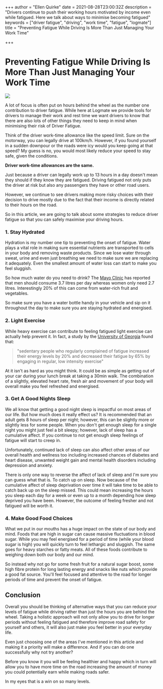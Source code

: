 +++
author = "Ellen Quirke"
date = 2021-08-28T23:00:32Z
description = "Drivers continue to push their working hours motivated by income even while fatigued. Here we talk about ways to minimise becoming fatigued"
keywords = ["driver fatigue", "driving", "work time", "fatigue", "logmate"]
title = "Preventing Fatigue While Driving Is More Than Just Managing Your Work Time"

+++
# Preventing Fatigue While Driving Is More Than Just Managing Your Work Time

![](/uploads/pexels-eberhard-grossgasteiger-1612461.jpeg)

A lot of focus is often put on hours behind the wheel as the number one contribution to driver fatigue. While here at Logmate we provide tools for drivers to manage their work and rest time we want drivers to know that there are also lots of other things they need to keep in mind when minimising their risk of Driver Fatigue.

Think of the driver work-time allowance like the speed limit. Sure on the motorway, you can legally drive at 100km/h. However, if you found yourself in a sudden downpour or the roads were icy would you keep going at that speed? My guess is no, you would most likely reduce your speed to stay safe, given the conditions.

**Driver work-time allowances are the same.**

Just because a driver can legally work up to 13 hours in a day doesn't mean they should if they know they are fatigued. Driving fatigued not only puts the driver at risk but also any passengers they have or other road users.

However, we continue to see drivers making more risky choices with their decision to drive mostly due to the fact that their income is directly related to their hours on the road.

So in this article, we are going to talk about some strategies to reduce driver fatigue so that you can safely maximise your driving hours.

### 1. Stay Hydrated

Hydration is my number one tip to preventing the onset of fatigue. Water plays a vital role in making sure essential nutrients are transported to cells in your body and removing waste products. Since we lose water through sweat, urine and even just breathing we need to make sure we are replacing it adequately. Even the smallest amount of water loss can start to make you feel sluggish.

So how much water do you need to drink? The [Mayo Clinic]() has reported that men should consume 3.7 litres per day whereas women only need 2.7 litres. Interestingly 20% of this can come from water-rich fruit and vegetables.

So make sure you have a water bottle handy in your vehicle and sip on it throughout the day to make sure you are staying hydrated and energised.

### 2. Light Exercise

While heavy exercise can contribute to feeling fatigued light exercise can actually help prevent it. In fact, a study by the [University of Georgia](https://www.sciencedaily.com/releases/2008/02/080228112008.htm) found that:

> "sedentary people who regularly complained of fatigue increased their energy levels by 20% and decreased their fatigue by 65% by engaging in regular, low intensity exercise"

At it isn't as hard as you might think. It could be as simple as getting out of your car during your lunch break at taking a 30min walk. The combination of a slightly, elevated heart rate, fresh air and movement of your body will overall make you feel refreshed and energised.

### 3. Get A Good Nights Sleep

We all know that getting a good night sleep is impactful on most areas of our life. But how much does it really effect us? It is recommended that an adult gets 8 hours of sleep per night; however, this can be slightly more or slightly less for some people. When you don't get enough sleep for a single night you might just feel a bit sleepy; however, lack of sleep has a cumulative affect. If you continue to not get enough sleep feelings of fatigue will start to creep in. 

Unfortunately, continued lack of sleep can also affect other areas of our overall health and wellness too including increased chances of diabetes and heart disease, unwanted weight gain and mental health disorders including depression and anxiety. 

There is only one way to reverse the affect of lack of sleep and I'm sure you can guess what that is.  To catch up on sleep. Now because of the cumulative affect of sleep deprivation over time it will take time to be able to catch back up on the sleep missed. This could mean increasing the hours you sleep each day for a week or even up to a month depending how sleep deprived you have been. However, the outcome of feeling fresher and not fatigued will be worth it.

### 4. Make Good Food Choices

What we put in our mouths has a huge impact on the state of our body and mind. Foods that are high in sugar can cause massive fluctuations in blood sugar. While you may feel energised for a period of time (while your blood sugar is high) you will quickly turn to feel lethargic and sluggish. The same goes for heavy starches or fatty meats. All of these foods contribute to weighing down both our body and our mind.

So instead why not go for some fresh fruit for a natural sugar boost, some high fibre protein for long lasting energy and snacks like nuts which provide a good fat source. You'll feel focused and attentive to the road for longer periods of time and prevent the onset of fatigue.

## Conclusion

Overall you should be thinking of alternative ways that you can reduce your levels of fatigue while driving rather than just the hours you are behind the wheel. Taking a holistic approach will not only allow you to drive for longer periods without feeling fatigued and therefore improve road safety for yourself and others, it will also just make you feel better in your everyday life.

Even just choosing one of the areas I've mentioned in this article and making it a priority will make a difference. And if you can do one successfully why not try another?

Before you know it you will be feeling healthier and happy which in turn will allow you to have more time on the road increasing the amount of money you could potentially earn while making roads safer.

In my eyes that is a win on so many levels.